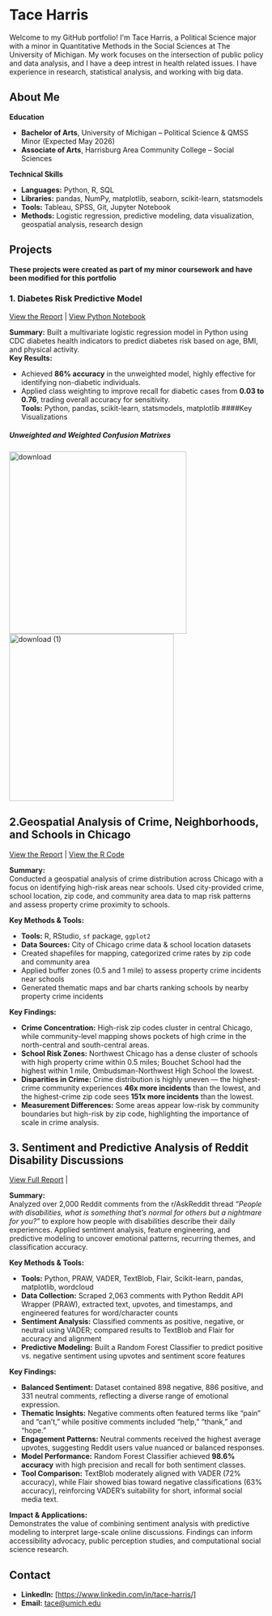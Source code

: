 # **Tace Harris**  

Welcome to my GitHub portfolio! I'm Tace Harris, a Political Science major with a minor in Quantitative Methods in the Social Sciences at The University of Michigan. My work focuses on the intersection of public policy and data analysis, and I have a deep intrest in health related issues. I have experience in research, statistical analysis, and working with big data.

## About Me

**Education**
- **Bachelor of Arts**, University of Michigan – Political Science & QMSS Minor (Expected May 2026)  
- **Associate of Arts**, Harrisburg Area Community College – Social Sciences  

**Technical Skills**
- **Languages:** Python, R, SQL  
- **Libraries:** pandas, NumPy, matplotlib, seaborn, scikit-learn, statsmodels  
- **Tools:** Tableau, SPSS, Git, Jupyter Notebook  
- **Methods:** Logistic regression, predictive modeling, data visualization, geospatial analysis, research design


## **Projects**  
**These projects were created as part of my minor coursework and have been modified for this portfolio**
### 1. Diabetes Risk Predictive Model  
[View the Report](./Report1.pdf)  | [View  Python Notebook](./Diabetes_Risk_Predictive_Model.ipynb)

**Summary:** Built a multivariate logistic regression model in Python using CDC diabetes health indicators to predict diabetes risk based on age, BMI, and physical activity.  
**Key Results:**  
- Achieved **86% accuracy** in the unweighted model, highly effective for identifying non-diabetic individuals.  
- Applied class weighting to improve recall for diabetic cases from **0.03 to 0.76**, trading overall accuracy for sensitivity.  
**Tools:** Python, pandas, scikit-learn, statsmodels, matplotlib
####Key Visualizations

##### Unweighted and Weighted Confusion Matrixes
<img width="350" height="360" alt="download" src="https://github.com/user-attachments/assets/578f505c-9d93-4222-96ae-bfd0e0a8b26e" />
<img width="325" height="330" alt="download (1)" src="https://github.com/user-attachments/assets/5dc215f4-fff6-4448-a00f-67d329ca3d4b" />

## 2.Geospatial Analysis of Crime, Neighborhoods, and Schools in Chicago  
[View the Report](./Geospatial_Data_Project.pdf) | [View the R Code](./Project1.R)

**Summary:**  
Conducted a geospatial analysis of crime distribution across Chicago with a focus on identifying high-risk areas near schools. Used city-provided crime, school location, zip code, and community area data to map risk patterns and assess property crime proximity to schools.

**Key Methods & Tools:**  
- **Tools:** R, RStudio, `sf` package, `ggplot2`  
- **Data Sources:** City of Chicago crime data & school location datasets  
- Created shapefiles for mapping, categorized crime rates by zip code and community area  
- Applied buffer zones (0.5 and 1 mile) to assess property crime incidents near schools  
- Generated thematic maps and bar charts ranking schools by nearby property crime incidents

**Key Findings:**  
- **Crime Concentration:** High-risk zip codes cluster in central Chicago, while community-level mapping shows pockets of high crime in the north-central and south-central areas.  
- **School Risk Zones:** Northwest Chicago has a dense cluster of schools with high property crime within 0.5 miles; Bouchet School had the highest within 1 mile, Ombudsman-Northwest High School the lowest.  
- **Disparities in Crime:** Crime distribution is highly uneven — the highest-crime community experiences **46x more incidents** than the lowest, and the highest-crime zip code sees **151x more incidents** than the lowest.  
- **Measurement Differences:** Some areas appear low-risk by community boundaries but high-risk by zip code, highlighting the importance of scale in crime analysis.

## 3. Sentiment and Predictive Analysis of Reddit Disability Discussions  
[View Full Report](link-to-your-pdf) | 

**Summary:**  
Analyzed over 2,000 Reddit comments from the r/AskReddit thread *“People with disabilities, what is something that’s normal for others but a nightmare for you?”* to explore how people with disabilities describe their daily experiences. Applied sentiment analysis, feature engineering, and predictive modeling to uncover emotional patterns, recurring themes, and classification accuracy.

**Key Methods & Tools:**  
- **Tools:** Python, PRAW, VADER, TextBlob, Flair, Scikit-learn, pandas, matplotlib, wordcloud  
- **Data Collection:** Scraped 2,063 comments with Python Reddit API Wrapper (PRAW), extracted text, upvotes, and timestamps, and engineered features for word/character counts  
- **Sentiment Analysis:** Classified comments as positive, negative, or neutral using VADER; compared results to TextBlob and Flair for accuracy and alignment  
- **Predictive Modeling:** Built a Random Forest Classifier to predict positive vs. negative sentiment using upvotes and sentiment score features

**Key Findings:**  
- **Balanced Sentiment:** Dataset contained 898 negative, 886 positive, and 331 neutral comments, reflecting a diverse range of emotional expression.  
- **Thematic Insights:** Negative comments often featured terms like “pain” and “can’t,” while positive comments included “help,” “thank,” and “hope.”  
- **Engagement Patterns:** Neutral comments received the highest average upvotes, suggesting Reddit users value nuanced or balanced responses.  
- **Model Performance:** Random Forest Classifier achieved **98.6% accuracy** with high precision and recall for both sentiment classes.  
- **Tool Comparison:** TextBlob moderately aligned with VADER (72% accuracy), while Flair showed bias toward negative classifications (63% accuracy), reinforcing VADER’s suitability for short, informal social media text.

**Impact & Applications:**  
Demonstrates the value of combining sentiment analysis with predictive modeling to interpret large-scale online discussions. Findings can inform accessibility advocacy, public perception studies, and computational social science research.



## Contact
- **LinkedIn:** [https://www.linkedin.com/in/tace-harris/]
- **Email:** tace@umich.edu
  
